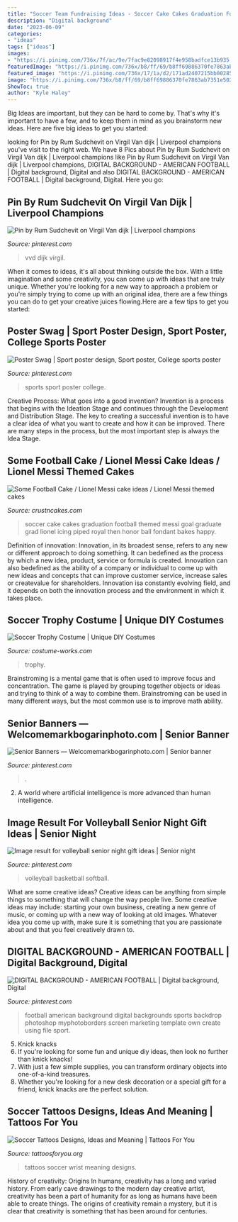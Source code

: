 ```yaml
---
title: "Soccer Team Fundraising Ideas - Soccer Cake Cakes Graduation Football Themed Messi Goal Graduate Grad Lionel Icing Piped Royal Then Honor Ball Fondant Bakes Happy"
description: "Digital background"
date: "2023-06-09"
categories:
- "ideas"
tags: ["ideas"]
images:
- "https://i.pinimg.com/736x/7f/ac/9e/7fac9e82098917f4e958badfce13b935.jpg"
featuredImage: "https://i.pinimg.com/736x/b8/ff/69/b8ff69886370fe7863ab7351e502650f--sport-design-sports-graphics.jpg"
featured_image: "https://i.pinimg.com/736x/17/1a/d2/171ad2407215bb002856bf4f79149f68.jpg"
image: "https://i.pinimg.com/736x/b8/ff/69/b8ff69886370fe7863ab7351e502650f--sport-design-sports-graphics.jpg"
ShowToc: true
author: "Kyle Haley"
---
```



Big Ideas are important, but they can be hard to come by. That's why it's important to have a few, and to keep them in mind as you brainstorm new ideas. Here are five big ideas to get you started: 

	

		
looking for Pin by Rum Sudchevit on Virgil Van dijk | Liverpool champions you've visit to the right web. We have 8 Pics about Pin by Rum Sudchevit on Virgil Van dijk | Liverpool champions like Pin by Rum Sudchevit on Virgil Van dijk | Liverpool champions, DIGITAL BACKGROUND - AMERICAN FOOTBALL | Digital background, Digital and also DIGITAL BACKGROUND - AMERICAN FOOTBALL | Digital background, Digital. Here you go:
		
    
## Pin By Rum Sudchevit On Virgil Van Dijk | Liverpool Champions

<img loading=lazy src="https://i.pinimg.com/736x/17/1a/d2/171ad2407215bb002856bf4f79149f68.jpg" onerror="this.onerror=null;this.src='https://tse3.mm.bing.net/th?id=OIP.UbyV81GYUnXUkk7klKuVugHaNK&amp;pid=15.1';" alt="Pin by Rum Sudchevit on Virgil Van dijk | Liverpool champions">

_Source: pinterest.com_

>vvd dijk virgil. 

	

When it comes to ideas, it's all about thinking outside the box. With a little imagination and some creativity, you can come up with ideas that are truly unique. Whether you're looking for a new way to approach a problem or you're simply trying to come up with an original idea, there are a few things you can do to get your creative juices flowing.Here are a few tips to get you started:

    
## Poster Swag | Sport Poster Design, Sport Poster, College Sports Poster

<img loading=lazy src="https://i.pinimg.com/736x/b8/ff/69/b8ff69886370fe7863ab7351e502650f--sport-design-sports-graphics.jpg" onerror="this.onerror=null;this.src='https://tse3.mm.bing.net/th?id=OIP.3tTnbb7tj_06OTVI0nYd-AHaNJ&amp;pid=15.1';" alt="Poster Swag | Sport poster design, Sport poster, College sports poster">

_Source: pinterest.com_

>sports sport poster college. 

	

Creative Process: What goes into a good invention?
Invention is a process that begins with the Ideation Stage and continues through the Development and Distribution Stage. The key to creating a successful invention is to have a clear idea of what you want to create and how it can be improved. There are many steps in the process, but the most important step is always the Idea Stage.

    
## Some Football Cake / Lionel Messi Cake Ideas / Lionel Messi Themed Cakes

<img loading=lazy src="http://www.crustncakes.com/blog/wp-content/uploads/2015/06/638546333f56d1cd290f3bb89ab7cbf0.jpg" onerror="this.onerror=null;this.src='https://tse3.mm.bing.net/th?id=OIP.32TQK9WQKeC9cjQtgstV2QHaJ3&amp;pid=15.1';" alt="Some Football Cake / Lionel Messi cake ideas / Lionel Messi themed cakes">

_Source: crustncakes.com_

>soccer cake cakes graduation football themed messi goal graduate grad lionel icing piped royal then honor ball fondant bakes happy. 

	

Definition of innovation:
Innovation, in its broadest sense, refers to any new or different approach to doing something. It can bedefined as the process by which a new idea, product, service or formula is created. Innovation can also bedefined as the ability of a company or individual to come up with new ideas and concepts that can improve customer service, increase sales or createvalue for shareholders. Innovation isa constantly evolving field, and it depends on both the innovation process and the environment in which it takes place.

    
## Soccer Trophy Costume | Unique DIY Costumes

<img loading=lazy src="https://photos.costume-works.com/full/soccer_trophy.jpg" onerror="this.onerror=null;this.src='https://tse1.mm.bing.net/th?id=OIP.lqCK1rSOFLkGwVCPUO1FXQHaNM&amp;pid=15.1';" alt="Soccer Trophy Costume | Unique DIY Costumes">

_Source: costume-works.com_

>trophy. 

	

Brainstroming is a mental game that is often used to improve focus and concentration. The game is played by grouping together objects or ideas and trying to think of a way to combine them. Brainstroming can be used in many different ways, but the most common use is to improve math ability.

    
## Senior Banners — Welcomemarkbogarinphoto.com | Senior Banner

<img loading=lazy src="https://i.pinimg.com/736x/ad/6f/b8/ad6fb8bb366ee6867a510ab0f4d70dd7.jpg" onerror="this.onerror=null;this.src='https://tse1.mm.bing.net/th?id=OIP.NWQ4bX7u1pUahQ-ZrCjM0QHaMV&amp;pid=15.1';" alt="Senior Banners — Welcomemarkbogarinphoto.com | Senior banner">

_Source: pinterest.com_

>. 

	

2. A world where artificial intelligence is more advanced than human intelligence. 

    
## Image Result For Volleyball Senior Night Gift Ideas | Senior Night

<img loading=lazy src="https://i.pinimg.com/originals/a9/13/2d/a9132df7802dda9c5c5ff07304f74513.jpg" onerror="this.onerror=null;this.src='https://tse3.mm.bing.net/th?id=OIP.7veMhMbs-PzK7udYFuGuTQHaLH&amp;pid=15.1';" alt="Image result for volleyball senior night gift ideas | Senior night">

_Source: pinterest.com_

>volleyball basketball softball. 

	

What are some creative ideas?
Creative ideas can be anything from simple things to something that will change the way people live. Some creative ideas may include: starting your own business, creating a new genre of music, or coming up with a new way of looking at old images. Whatever idea you come up with, make sure it is something that you are passionate about and that you feel creatively drawn to.

    
## DIGITAL BACKGROUND - AMERICAN FOOTBALL | Digital Background, Digital

<img loading=lazy src="https://i.pinimg.com/736x/7f/ac/9e/7fac9e82098917f4e958badfce13b935.jpg" onerror="this.onerror=null;this.src='https://tse4.mm.bing.net/th?id=OIP.3VaUNM3PDcauRz_LPXskEwHaLH&amp;pid=15.1';" alt="DIGITAL BACKGROUND - AMERICAN FOOTBALL | Digital background, Digital">

_Source: pinterest.com_

>football american background digital backgrounds sports backdrop photoshop myphotoborders screen marketing template own create using file sport. 

	

5. Knick knacks
1. If you're looking for some fun and unique diy ideas, then look no further than knick knacks!
2. With just a few simple supplies, you can transform ordinary objects into one-of-a-kind treasures.
3. Whether you're looking for a new desk decoration or a special gift for a friend, knick knacks are the perfect solution.

    
## Soccer Tattoos Designs, Ideas And Meaning | Tattoos For You

<img loading=lazy src="https://www.tattoosforyou.org/wp-content/uploads/2016/05/Soccer-Tattoos-on-Wrist.jpg" onerror="this.onerror=null;this.src='https://tse1.mm.bing.net/th?id=OIP.k5_u4QGXrQg160WzEBrk3AAAAA&amp;pid=15.1';" alt="Soccer Tattoos Designs, Ideas and Meaning | Tattoos For You">

_Source: tattoosforyou.org_

>tattoos soccer wrist meaning designs. 

	

History of creativity: Origins
In humans, creativity has a long and varied history. From early cave drawings to the modern day creative artist, creativity has been a part of humanity for as long as humans have been able to create things. The origins of creativity remain a mystery, but it is clear that creativity is something that has been around for centuries.

